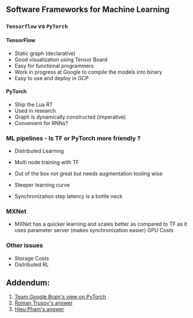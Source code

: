 ## Software Frameworks for Machine Learning

### `Tensorflow` vs `PyTorch`

#### TensorFlow
* Static graph (declarative)
* Good visualization using Tensor Board
* Easy for functional programmers
* Work in progress at Google to compile the models into binary
* Easy to use and deploy in GCP

#### PyTorch
* Ship the Lua RT
* Used in research
* Graph is dynamically constructed (imperative)
* Convenient for RNNs?

### ML pipelines - Is TF or PyTorch more friendly ?

* Distributed Learning

* Multi node training with TF
* Out of the box not great but needs augmentation tooling wise
* Steeper learning curve
* Synchronization step latency is a bottle neck

### MXNet 
- MXNet has a quicker learning and scales better as compared to TF as it uses parameter server (makes synchronization easier)
GPU Costs

### Other issues
- Storage Costs
- Distributed RL


## Addendum:
1. [Team Google Brain's view on PyTorch](https://www.reddit.com/r/MachineLearning/comments/6z51xb/we_are_the_google_brain_team_wed_love_to_answer/dmsqvej/)
2. [Roman Trusov's answer](https://www.quora.com/Is-Pytorch-better-than-Tensorflow-for-general-use-cases-1/answer/Roman-Trusov?srid=XoYJ)
3. [Hieu Pham's answer](https://www.quora.com/What-are-your-reviews-between-PyTorch-and-TensorFlow/answer/Hieu-Pham-20?srid=XoYJ)
